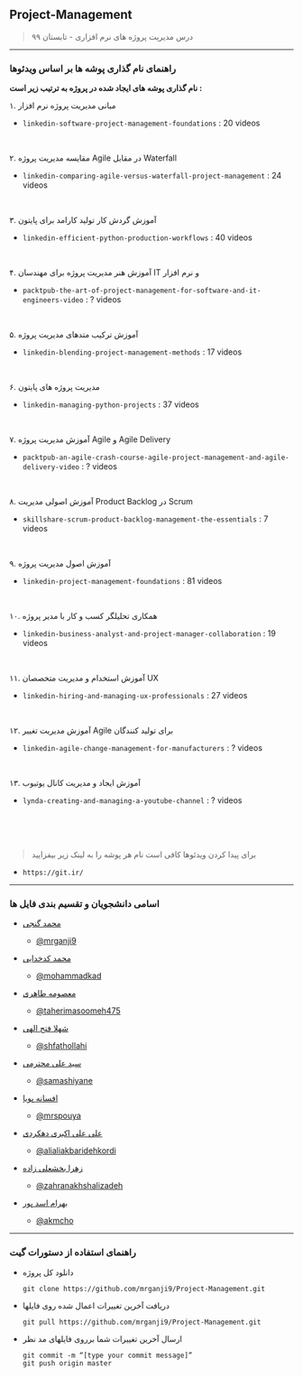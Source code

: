 ## Project-Management

> درس مدیریت پروژه های نرم افزاری - تابستان ۹۹



---
### راهنمای نام گذاری پوشه ها بر اساس ویدئوها

**نام گذاری پوشه های ایجاد شده در پروژه به ترتیب زیر است :**

۱. مبانی مدیریت پروژه نرم افزار
- `linkedin-software-project-management-foundations` : 20 videos


<br>

۲. مقایسه مدیریت پروژه Agile در مقابل Waterfall
- `linkedin-comparing-agile-versus-waterfall-project-management` : 24 videos


<br>

۳. آموزش گردش کار تولید کارامد برای پایتون
- `linkedin-efficient-python-production-workflows` : 40 videos

<br>

۴. آموزش هنر مدیریت پروژه برای مهندسان IT و نرم افزار
- `packtpub-the-art-of-project-management-for-software-and-it-engineers-video` : ? videos

<br>

۵. آموزش ترکیب متدهای مدیریت پروژه
- `linkedin-blending-project-management-methods` : 17 videos

<br>

۶. مدیریت پروژه های پایتون
- `linkedin-managing-python-projects` : 37 videos

<br>

۷. آموزش مدیریت پروژه Agile و Agile Delivery
- `packtpub-an-agile-crash-course-agile-project-management-and-agile-delivery-video` : ? videos

<br>

۸. آموزش اصولی مدیریت Product Backlog در Scrum
- `skillshare-scrum-product-backlog-management-the-essentials` : 7 videos

<br>

۹. آموزش اصول مدیریت پروژه
- `linkedin-project-management-foundations` : 81 videos

<br>

۱۰. همکاری تحلیلگر کسب و کار با مدیر پروژه
- `linkedin-business-analyst-and-project-manager-collaboration` : 19 videos

<br>

۱۱. آموزش استخدام و مدیریت متخصصان UX
- `linkedin-hiring-and-managing-ux-professionals` : 27 videos

<br>

۱۲. آموزش مدیریت تغییر Agile برای تولید کنندگان
- `linkedin-agile-change-management-for-manufacturers` : ? videos

<br>

۱۳. آموزش ایجاد و مدیریت کانال یوتیوب
- `lynda-creating-and-managing-a-youtube-channel` : ? videos

<br>
<br>
<br>

>برای پیدا کردن ویدئوها کافی است نام هر پوشه را به لینک زیر بیفزایید 
- `https://git.ir/`
---
### اسامی دانشجویان و تقسیم بندی فایل ها


+ [محمد گنجی](https://mrganji9.github.io)  
  - [@mrganji9](https://github.com/mrganji9)

+ [محمد کدخدایی](https://mohammadkad.github.io)
  - [@mohammadkad](https://github.com/mohammadkad)

+ [معصومه طاهری](https://taherimasoomeh475.github.io)  
  -   [@taherimasoomeh475](https://github.com/taherimasoomeh475)

+ [شهلا فتح الهی](https://shfathollahi.github.io)  
  -  [@shfathollahi](https://github.com/shfathollahi)

+ [سید علی محترمی](https://samashiyane.github.io)   
  -  [@samashiyane](https://github.com/samashiyane)

+ [افسانه پویا](https://mrspouya.github.io)   
  -  [@mrspouya](https://github.com/mrspouya)

+ [علی علی اکبری دهکردی](https://alialiakbaridehkordi.github.io)   
   - [@alialiakbaridehkordi](https://github.com/alialiakkbaridehkordi)

+ [زهرا بخشعلی زاده](https://zahranakhshalizadeh.github.io)   
   - [@zahranakhshalizadeh](https://github.com/zahranakhshalizadeh)

+ [بهرام اسد پور](https://akmcho.github.io)
    - [@akmcho](https://github.com/akmcho)



---
### راهنمای استفاده از دستورات گیت

- دانلود کل پروژه

      git clone https://github.com/mrganji9/Project-Management.git
  
- دریافت آخرین تغییرات اعمال شده روی فایلها

      git pull https://github.com/mrganji9/Project-Management.git

- ارسال آخرین تغییرات شما برروی فایلهای مد نظر

      git commit -m “[type your commit message]”
      git push origin master
